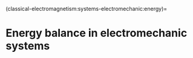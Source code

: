(classical-electromagnetism:systems-electromechanic:energy)=
# Energy balance in electromechanic systems

<!--
Mechanical sub-system

$$\mathbf{M} \ddot{\mathbf{x}} + \mathbf{D} \dot{\mathbf{x}} + \mathbf{K} \mathbf{x} = \mathbf{F}^{ext} + \mathbf{F}^{em,L}(\mathbf{x}, \symbf{\phi}) + \mathbf{F}^{em,C}(\mathbf{x}, \dots)$$

Electrical sub-system

$$\begin{aligned}
  \mathbf{v}_L & = \mathbf{v}_{L,Th}(\mathbf{e}, \mathbf{a}) + \mathbf{R}_{LL} \mathbf{i}_L + \mathbf{R}_{LC} \mathbf{i}_C \\
  \mathbf{v}_C & = \mathbf{v}_{C,Th}(\mathbf{e}, \mathbf{a}) + \mathbf{R}_{CL} \mathbf{i}_L + \mathbf{R}_{CC} \mathbf{i}_C \\
\end{aligned}$$

and the constitutive laws of  the capacitors

$$\mathbf{i}_C = \dfrac{d}{dt} \left( \mathbf{C} \mathbf{v}_C \right)$$

Magnetic sub-system

$$\begin{aligned}
  \symbf{\phi} = \symbf{\Theta} \mathbf{m} \\
  \symbf{\phi}_f = \symbf{\Theta}_f \symbf{\phi} \\
\end{aligned}$$

with 

$$\begin{aligned}
  \mathbf{m} & = \mathbf{N} \mathbf{i}_L \\
  \mathbf{v}_L & = \dfrac{d}{dt} \left(  \mathbf{N} \symbf{\phi} \right)
\end{aligned}$$

## Inductive systems with tension generators

Mechanical sub-system

$$\mathbf{M} \ddot{\mathbf{x}} + \mathbf{D} \dot{\mathbf{x}} + \mathbf{K} \mathbf{x} = \mathbf{F}^{ext} + \mathbf{F}^{em,L}(\mathbf{x}, \symbf{\phi}) $$

Electrical sub-system

$$\begin{aligned}
  \mathbf{v}_L & = \mathbf{V}_{L,e} \mathbf{e} + \mathbf{V}_{L,a} \mathbf{a} + \mathbf{R}_{LL} \mathbf{i}_L + \mathbf{R}_{LC} \mathbf{i}_C \\
\end{aligned}$$


Magnetic sub-system

$$\begin{aligned}
  \symbf{\phi} = \symbf{\Theta} \mathbf{m} \\
  \symbf{\phi}_f = \symbf{\Theta}_f \symbf{\phi} \\
\end{aligned}$$

with 

$$\begin{aligned}
  \mathbf{m} & = \mathbf{N} \mathbf{i}_L \\
  \mathbf{v}_L & = \dfrac{d}{dt} \left(  \mathbf{N} \symbf{\phi} \right)
\end{aligned}$$

-->
